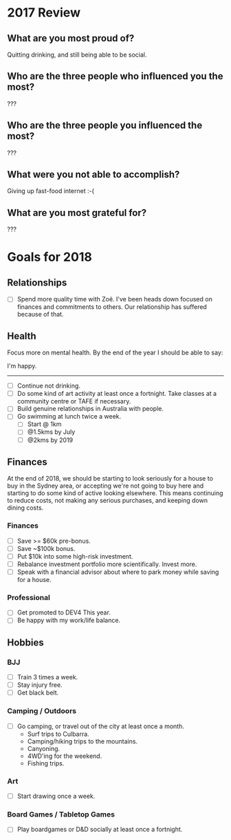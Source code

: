 # 2017 Review

## What are you most proud of?

Quitting drinking, and still being able to be social.

## Who are the three people who influenced you the most?

???

## Who are the three people you influenced the most?

???

## What were you not able to accomplish?

Giving up fast-food internet :-(

## What are you most grateful for?

???


# Goals for 2018

## Relationships

* [ ] Spend more quality time with Zoë. I've been heads down focused on
  finances and commitments to others. Our relationship has suffered because of
  that.

## Health

Focus more on mental health. By the end of the year I should be able to say:

I'm happy.

***

* [ ] Continue not drinking.
* [ ] Do some kind of art activity at least once a fortnight. Take classes at a
  community centre or TAFE if necessary.
* [ ] Build genuine relationships in Australia with people.
* [ ] Go swimming at lunch twice a week.
    * [ ] Start @ 1km
    * [ ] @1.5kms by July
    * [ ] @2kms by 2019

## Finances

At the end of 2018, we should be starting to look seriously for a house to buy
in the Sydney area, or accepting we're not going to buy here and starting to do
some kind of active looking elsewhere. This means continuing to reduce costs,
not making any serious purchases, and keeping down dining costs.

### Finances

* [ ] Save &gt;= $60k pre-bonus.
* [ ] Save ~$100k bonus.
* [ ] Put $10k into some high-risk investment.
* [ ] Rebalance investment portfolio more scientifically. Invest more.
* [ ] Speak with a financial advisor about where to park money while saving for
  a house.

### Professional

* [ ] Get promoted to DEV4 This year.
* [ ] Be happy with my work/life balance.

## Hobbies

### BJJ

* [ ] Train 3 times a week.
* [ ] Stay injury free.
* [ ] Get black belt.

### Camping / Outdoors

* [ ] Go camping, or travel out of the city at least once a month.
    * Surf trips to Culbarra.
    * Camping/hiking trips to the mountains.
    * Canyoning.
    * 4WD'ing for the weekend.
    * Fishing trips.

### Art

* [ ] Start drawing once a week.

### Board Games / Tabletop Games

* [ ] Play boardgames or D&amp;D socially at least once a fortnight.
